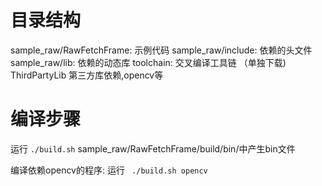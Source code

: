 # 目录结构

sample_raw/RawFetchFrame: 示例代码
sample_raw/include:       依赖的头文件
sample_raw/lib:           依赖的动态库 
toolchain:                交叉编译工具链 （单独下载)
ThirdPartyLib             第三方库依赖,opencv等




# 编译步骤

运行 ` ./build.sh `
sample_raw/RawFetchFrame/build/bin/中产生bin文件

编译依赖opencv的程序:
运行 ` ./build.sh opencv`

